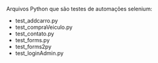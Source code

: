 Arquivos Python que são testes de automações selenium:

- test_addcarro.py
- test_compraVeiculo.py
- test_contato.py
- test_forms.py
- test_forms2py
- test_loginAdmin.py
